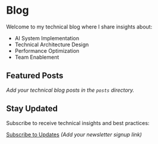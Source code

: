 # Blog

Welcome to my technical blog where I share insights about:

- AI System Implementation
- Technical Architecture Design
- Performance Optimization
- Team Enablement

## Featured Posts

*Add your technical blog posts in the `posts` directory.*

## Stay Updated

Subscribe to receive technical insights and best practices:

[Subscribe to Updates](#) *(Add your newsletter signup link)*
